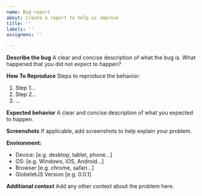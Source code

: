 ```yaml
---
name: Bug report
about: Create a report to help us improve
title: ''
labels: ''
assignees: ''

---
```


**Describe the bug**
A clear and concise description of what the bug is. What happened that you did not expect to happen?

**How To Reproduce**
Steps to reproduce the behavior:
1. Step 1...
2. Step 2...
3. ...

**Expected behavior**
A clear and concise description of what you expected to happen.

**Screenshots**
If applicable, add screenshots to help explain your problem.

**Environment:**
 - Device: [e.g. desktop, tablet, phone...]
 - OS: [e.g. Windows, iOS, Android...]
 - Browser [e.g. chrome, safari...]
 - GlobeletJS Version [e.g. 0.0.1]

**Additional context**
Add any other context about the problem here.
